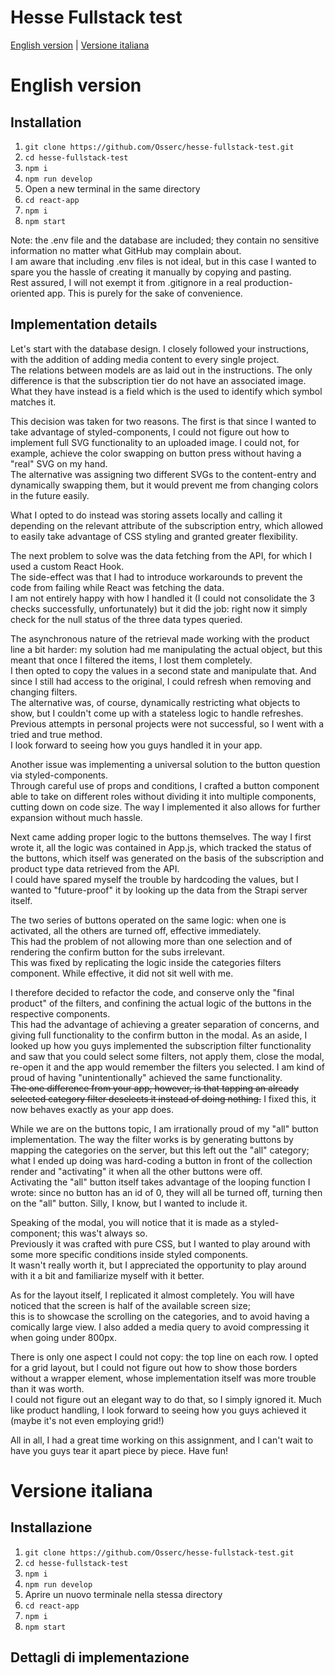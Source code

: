 # Hesse Fullstack test

[English version](#english-version) | [Versione italiana](#versione-italiana)

# English version

## Installation

1. ```git clone https://github.com/Osserc/hesse-fullstack-test.git```
2. ```cd hesse-fullstack-test```
3. ```npm i```
4. ```npm run develop```
5. Open a new terminal in the same directory
6. ```cd react-app```
7. ```npm i```
8. ```npm start```

Note: the .env file and the database are included; they contain no sensitive information no matter what GitHub may complain about.  
I am aware that including .env files is not ideal, but in this case I wanted to spare you the hassle of creating it manually by copying and pasting.  
Rest assured, I will not exempt it from .gitignore in a real production-oriented app. This is purely for the sake of convenience.

## Implementation details

Let's start with the database design. I closely followed your instructions, with the addition of adding media content to every single project.  
The relations between models are as laid out in the instructions. The only difference is that the subscription tier do not have an associated image.  
What they have instead is a field which is the used to identify which symbol matches it.

This decision was taken for two reasons. The first is that since I wanted to take advantage of styled-components, I could not figure out how to implement full SVG functionality to an uploaded image. I could not, for example, achieve the color swapping on button press without having a "real" SVG on my hand.  
The alternative was assigning two different SVGs to the content-entry and dynamically swapping them, but it would prevent me from changing colors in the future easily.

What I opted to do instead was storing assets locally and calling it depending on the relevant attribute of the subscription entry, which allowed to easily take advantage of CSS styling and granted greater flexibility.

The next problem to solve was the data fetching from the API, for which I used a custom React Hook.  
The side-effect was that I had to introduce workarounds to prevent the code from failing while React was fetching the data.  
I am not entirely happy with how I handled it (I could not consolidate the 3 checks successfully, unfortunately) but it did the job: right now it simply check for the null status of the three data types queried.

The asynchronous nature of the retrieval made working with the product line a bit harder: my solution had me manipulating the actual object, but this meant that once I filtered the items, I lost them completely.  
I then opted to copy the values in a second state and manipulate that. And since I still had access to the original, I could refresh when removing and changing filters.  
The alternative was, of course, dynamically restricting what objects to show, but I couldn't come up with a stateless logic to handle refreshes.  
Previous attempts in personal projects were not successful, so I went with a tried and true method.  
I look forward to seeing how you guys handled it in your app.

Another issue was implementing a universal solution to the button question via styled-components.  
Through careful use of props and conditions, I crafted a button component able to take on different roles without dividing it into multiple components, cutting down on code size. The way I implemented it also allows for further expansion without much hassle.

Next came adding proper logic to the buttons themselves. The way I first wrote it, all the logic was contained in App.js, which tracked the status of the buttons, which itself was generated on the basis of the subscription and product type data retrieved from the API.  
I could have spared myself the trouble by hardcoding the values, but I wanted to "future-proof" it by looking up the data from the Strapi server itself.

The two series of buttons operated on the same logic: when one is activated, all the others are turned off, effective immediately.  
This had the problem of not allowing more than one selection and of rendering the confirm button for the subs irrelevant.  
This was fixed by replicating the logic inside the categories filters component. While effective, it did not sit well with me.

I therefore decided to refactor the code, and conserve only the "final product" of the filters, and confining the actual logic of the buttons in the respective components.  
This had the advantage of achieving a greater separation of concerns, and giving full functionality to the confirm button in the modal.
As an aside, I looked up how you guys implemented the subscription filter functionality and saw that you could select some filters, not apply them, close the modal, re-open it and the app would remember the filters you selected. I am kind of proud of having "unintentionally" achieved the same functionality.  
~~The one difference from your app, however, is that tapping an already selected category filter deselects it instead of doing nothing.~~ I fixed this, it now behaves exactly as your app does.

While we are on the buttons topic, I am irrationally proud of my "all" button implementation. The way the filter works is by generating buttons by mapping the categories on the server, but this left out the "all" category; what I ended up doing was hard-coding a button in front of the collection render and "activating" it when all the other buttons were off.  
Activating the "all" button itself takes advantage of the looping function I wrote: since no button has an id of 0, they will all be turned off, turning then on the "all" button. Silly, I know, but I wanted to include it.

Speaking of the modal, you will notice that it is made as a styled-component; this was't always so.  
Previously it was crafted with pure CSS, but I wanted to play around with some more specific conditions inside styled components.  
It wasn't really worth it, but I appreciated the opportunity to play around with it a bit and familiarize myself with it better.

As for the layout itself, I replicated it almost completely. You will have noticed that the screen is half of the available screen size;  
this is to showcase the scrolling on the categories, and to avoid having a comically large view. I also added a media query to avoid compressing it when going under 800px.

There is only one aspect I could not copy: the top line on each row. I opted for a grid layout, but I could not figure out how to show those borders without a wrapper element, whose implementation itself was more trouble than it was worth.  
I could not figure out an elegant way to do that, so I simply ignored it. Much like product handling, I look forward to seeing how you guys achieved it (maybe it's not even employing grid!)

All in all, I had a great time working on this assignment, and I can't wait to have you guys tear it apart piece by piece. Have fun!

# Versione italiana

## Installazione

1. ```git clone https://github.com/Osserc/hesse-fullstack-test.git```
2. ```cd hesse-fullstack-test```
3. ```npm i```
4. ```npm run develop```
5. Aprire un nuovo terminale nella stessa directory
6. ```cd react-app```
7. ```npm i```
8. ```npm start```

## Dettagli di implementazione

